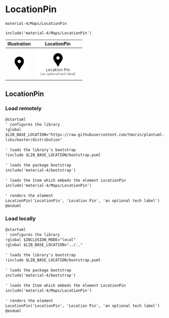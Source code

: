 # LocationPin


```text
material-4/Maps/LocationPin
```

```text
include('material-4/Maps/LocationPin')
```



| Illustration | LocationPin |
| :---: | :---: |
| ![illustration for Illustration](../../material-4/Maps/LocationPin.png) | ![illustration for LocationPin](../../material-4/Maps/LocationPin.Local.png) |




## LocationPin

### Load remotely
```plantuml
@startuml
' configures the library
!global $LIB_BASE_LOCATION="https://raw.githubusercontent.com/tmorin/plantuml-libs/master/distribution"

' loads the library's bootstrap
!include $LIB_BASE_LOCATION/bootstrap.puml

' loads the package bootstrap
include('material-4/bootstrap')

' loads the Item which embeds the element LocationPin
include('material-4/Maps/LocationPin')

' renders the element
LocationPin('LocationPin', 'Location Pin', 'an optional tech label')
@enduml
```

### Load locally
```plantuml
@startuml
' configures the library
!global $INCLUSION_MODE="local"
!global $LIB_BASE_LOCATION="../.."

' loads the library's bootstrap
!include $LIB_BASE_LOCATION/bootstrap.puml

' loads the package bootstrap
include('material-4/bootstrap')

' loads the Item which embeds the element LocationPin
include('material-4/Maps/LocationPin')

' renders the element
LocationPin('LocationPin', 'Location Pin', 'an optional tech label')
@enduml
```

